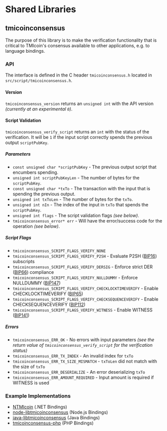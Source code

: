 Shared Libraries
================

## tmicoinconsensus

The purpose of this library is to make the verification functionality that is critical to TMIcoin's consensus available to other applications, e.g. to language bindings.

### API

The interface is defined in the C header `tmicoinconsensus.h` located in  `src/script/tmicoinconsensus.h`.

#### Version

`tmicoinconsensus_version` returns an `unsigned int` with the API version *(currently at an experimental `0`)*.

#### Script Validation

`tmicoinconsensus_verify_script` returns an `int` with the status of the verification. It will be `1` if the input script correctly spends the previous output `scriptPubKey`.

##### Parameters
- `const unsigned char *scriptPubKey` - The previous output script that encumbers spending.
- `unsigned int scriptPubKeyLen` - The number of bytes for the `scriptPubKey`.
- `const unsigned char *txTo` - The transaction with the input that is spending the previous output.
- `unsigned int txToLen` - The number of bytes for the `txTo`.
- `unsigned int nIn` - The index of the input in `txTo` that spends the `scriptPubKey`.
- `unsigned int flags` - The script validation flags *(see below)*.
- `tmicoinconsensus_error* err` - Will have the error/success code for the operation *(see below)*.

##### Script Flags
- `tmicoinconsensus_SCRIPT_FLAGS_VERIFY_NONE`
- `tmicoinconsensus_SCRIPT_FLAGS_VERIFY_P2SH` - Evaluate P2SH ([BIP16](https://github.com/tmi/bips/blob/master/bip-0016.mediawiki)) subscripts
- `tmicoinconsensus_SCRIPT_FLAGS_VERIFY_DERSIG` - Enforce strict DER ([BIP66](https://github.com/tmi/bips/blob/master/bip-0066.mediawiki)) compliance
- `tmicoinconsensus_SCRIPT_FLAGS_VERIFY_NULLDUMMY` - Enforce NULLDUMMY ([BIP147](https://github.com/tmi/bips/blob/master/bip-0147.mediawiki))
- `tmicoinconsensus_SCRIPT_FLAGS_VERIFY_CHECKLOCKTIMEVERIFY` - Enable CHECKLOCKTIMEVERIFY ([BIP65](https://github.com/tmi/bips/blob/master/bip-0065.mediawiki))
- `tmicoinconsensus_SCRIPT_FLAGS_VERIFY_CHECKSEQUENCEVERIFY` - Enable CHECKSEQUENCEVERIFY ([BIP112](https://github.com/tmi/bips/blob/master/bip-0112.mediawiki))
- `tmicoinconsensus_SCRIPT_FLAGS_VERIFY_WITNESS` - Enable WITNESS ([BIP141](https://github.com/tmi/bips/blob/master/bip-0141.mediawiki))

##### Errors
- `tmicoinconsensus_ERR_OK` - No errors with input parameters *(see the return value of `tmicoinconsensus_verify_script` for the verification status)*
- `tmicoinconsensus_ERR_TX_INDEX` - An invalid index for `txTo`
- `tmicoinconsensus_ERR_TX_SIZE_MISMATCH` - `txToLen` did not match with the size of `txTo`
- `tmicoinconsensus_ERR_DESERIALIZE` - An error deserializing `txTo`
- `tmicoinconsensus_ERR_AMOUNT_REQUIRED` - Input amount is required if WITNESS is used

### Example Implementations
- [NTMIcoin](https://github.com/NicolasDorier/NTMIcoin/blob/master/NTMIcoin/Script.cs#L814) (.NET Bindings)
- [node-libtmicoinconsensus](https://github.com/bitpay/node-libtmicoinconsensus) (Node.js Bindings)
- [java-libtmicoinconsensus](https://github.com/dexX7/java-libtmicoinconsensus) (Java Bindings)
- [tmicoinconsensus-php](https://github.com/Bit-Wasp/tmicoinconsensus-php) (PHP Bindings)
